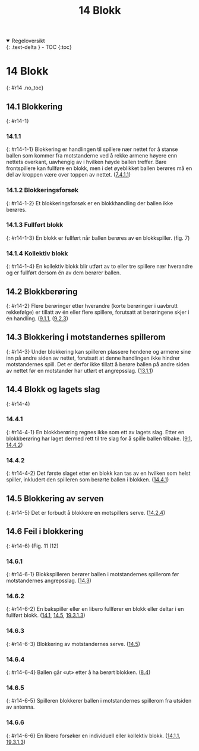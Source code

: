 ﻿---
title: 14 Blokk
parent: Kapittel 4 - Spillehandlinger
---
<details open markdown="block">
  <summary>
    Regeloversikt
  </summary>
  {: .text-delta }
- TOC
{:toc}
</details>

# 14 Blokk
{: #r14 .no_toc}

## 14.1 Blokkering 
{: #r14-1}

### 14.1.1
{: #r14-1-1}
Blokkering er handlingen til spillere nær nettet for å stanse ballen som kommer fra 
motstanderne ved å rekke armene høyere enn nettets overkant, uavhengig av i hvilken 
høyde ballen treffer. Bare frontspillere kan fullføre en blokk, men i det øyeblikket 
ballen berøres må en del av kroppen være over toppen av nettet.
([7.4.1.1](../para7/#r7-4-1-1))

### 14.1.2 Blokkeringsforsøk
{: #r14-1-2}
Et blokkeringsforsøk er en blokkhandling der ballen ikke berøres.

### 14.1.3 Fullført blokk
{: #r14-1-3}
En blokk er fullført når ballen berøres av en blokkspiller. (fig. 7)

### 14.1.4 Kollektiv blokk
{: #r14-1-4}
En kollektiv blokk blir utført av to eller tre spillere nær hverandre og er fullført dersom 
én av dem berører ballen.

## 14.2 Blokkberøring
{: #r14-2}
Flere berøringer etter hverandre (korte berøringer i uavbrutt rekkefølge) er tillatt av én 
eller flere spillere, forutsatt at berøringene skjer i én handling.
([9.1.1](../para9/#r9-1-1), ([9.2.3](../para9/#r9-2-3)) 

## 14.3 Blokkering i motstandernes spillerom
{: #r14-3}
Under blokkering kan spilleren plassere hendene og armene sine inn på andre siden av 
nettet, forutsatt at denne handlingen ikke hindrer motstandernes spill. Det er derfor ikke 
tillatt å berøre ballen på andre siden av nettet før en motstander har utført et 
angrepsslag.
([13.1.1](../para13/#r13-1-1))

## 14.4 Blokk og lagets slag
{: #r14-4}

### 14.4.1
{: #r14-4-1}
En blokkberøring regnes ikke som ett av lagets slag. Etter en blokkberøring har laget 
dermed rett til tre slag for å spille ballen tilbake.
([9.1](../para9/#r9-1), [14.4.2](#r14-4-2))

### 14.4.2
{: #r14-4-2}
Det første slaget etter en blokk kan tas av en hvilken som helst spiller, inkludert den 
spilleren som berørte ballen i blokken.
([14.4.1](#r14-4-1))

## 14.5 Blokkering av serven
{: #r14-5}
Det er forbudt å blokkere en motspillers serve.
([14.2.4](#r14-2-4))

## 14.6 Feil i blokkering
{: #r14-6}
(Fig. 11 (12)

### 14.6.1
{: #r14-6-1}
Blokkspilleren berører ballen i motstandernes spillerom før
motstandernes angrepsslag.
([14.3](#r14-3))

### 14.6.2
{: #r14-6-2}
En bakspiller eller en libero fullfører en blokk eller deltar i en fullført blokk.
([14.1](#r14-1), [14.5](#r14-5), [19.3.1.3](../para19/#r19-3-1-3))

### 14.6.3
{: #r14-6-3}
Blokkering av motstandernes serve.
([14.5](#r14-5))

### 14.6.4
{: #r14-6-4}
Ballen går «ut» etter å ha berørt blokken.
([8.4](../para8/#r8-4))

### 14.6.5
{: #r14-6-5}
Spilleren blokkerer ballen i motstandernes spillerom fra utsiden av antenna.

### 14.6.6
{: #r14-6-6}
En libero forsøker en individuell eller kollektiv blokk.
([14.1.1](#r14-1-1), [19.3.1.3](../para19/#r19-3-1-3))
